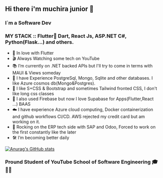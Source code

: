 ## Hi there i'm muchira junior 👋

### I`m a Software Dev 

### MY STACK :: Flutter💙 Dart, React Js, ASP.NET C#, Python(Flask...) and others.

- 💙 In love with Flutter 
- 🎬 Always Watching some tech on YouTube
- 📚 I’m currently on .NET backed APIs but I'll try to come in terms with MAUI & Views someday
- 🍔 I have Experience PostgreSql, Mongo, Sqlite  and other databases. I like Azure cosmos db(Mongo&Postgres).
- 🍕 I like S+CSS & Bootstrap and sometimes Tailwind fronted CSS, I don't like long css classes
- 🚀 I also used Firebase but now I love Supabase for Apps(Flutter,React ...) BAAS 
- ☁️ I have experience Azure cloud computing, Docker containerization and github workflows CI/CD. AWS rejected my credit card but am working on it.
- :tada: Rocking on the ERP tech side with SAP and Odoo, Forced to work on the first constantly like the later
- 🛠️ I’m  becoming better daily 

[![Anurag's GitHub stats](https://github-readme-stats.vercel.app/api?username=muchirajunior&theme=radical)](https://github.com/anuraghazra/github-readme-stats)

###  Pround Student of YouTube School of Software Engineering  :mortar_board: :man_factory_worker:
